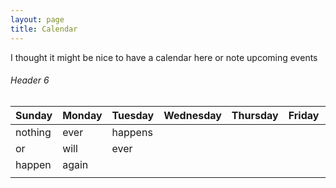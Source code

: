```yaml
---
layout: page
title: Calendar
---
```


I thought it might be nice to have a calendar here or note upcoming events 

###### [](#header-6)Header 6

| Sunday      | Monday   | Tuesday | Wednesday | Thursday | Friday | Saturday | 
|:-------------|:------------------|:------|:-|:-|:-|:-|
| nothing          | ever | happens |
| or | will | ever |
| happen   |   again |  |
|         | | |

